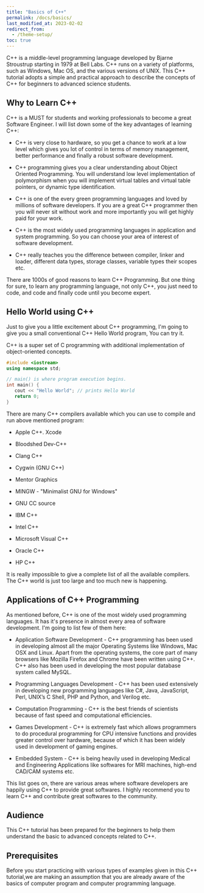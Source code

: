 ```yaml
---
title: "Basics of C++"
permalink: /docs/basics/
last_modified_at: 2023-02-02
redirect_from:
  - /theme-setup/
toc: true
---
```

C++ is a middle-level programming language developed by Bjarne Stroustrup starting in 1979 at Bell Labs. C++ runs on a variety of platforms, such as Windows, Mac OS, and the various versions of UNIX. This C++ tutorial adopts a simple and practical approach to describe the concepts of C++ for beginners to advanced science students.

## Why to Learn C++

C++ is a MUST for students and working professionals to become a great Software Engineer. I will list down some of the key advantages of learning C++:

- C++ is very close to hardware, so you get a chance to work at a low level which gives you lot of control in terms of memory management, better performance and finally a robust software development.

- C++ programming gives you a clear understanding about Object Oriented Programming. You will understand low level implementation of polymorphism when you will implement virtual tables and virtual table pointers, or dynamic type identification.

- C++ is one of the every green programming languages and loved by millions of software developers. If you are a great C++ programmer then you will never sit without work and more importantly you will get highly paid for your work.

- C++ is the most widely used programming languages in application and system programming. So you can choose your area of interest of software development.

- C++ really teaches you the difference between compiler, linker and loader, different data types, storage classes, variable types their scopes etc.

There are 1000s of good reasons to learn C++ Programming. But one thing for sure, to learn any programming language, not only C++, you just need to code, and code and finally code until you become expert.
## Hello World using C++

Just to give you a little excitement about C++ programming, I'm going to give you a small conventional C++ Hello World program, You can try it.

C++ is a super set of C programming with additional implementation of object-oriented concepts.

```c++
#include <iostream>
using namespace std;

// main() is where program execution begins.
int main() {
   cout << "Hello World"; // prints Hello World
   return 0;
}
```

There are many C++ compilers available which you can use to compile and run above mentioned program:

- Apple C++. Xcode

- Bloodshed Dev-C++

- Clang C++

- Cygwin (GNU C++)

- Mentor Graphics

- MINGW - "Minimalist GNU for Windows"

- GNU CC source

- IBM C++

- Intel C++

- Microsoft Visual C++

- Oracle C++

- HP C++

It is really impossible to give a complete list of all the available compilers. The C++ world is just too large and too much new is happening.
## Applications of C++ Programming

As mentioned before, C++ is one of the most widely used programming languages. It has it's presence in almost every area of software development. I'm going to list few of them here:

- Application Software Development - C++ programming has been used in developing almost all the major Operating Systems like Windows, Mac OSX and Linux. Apart from the operating systems, the core part of many browsers like Mozilla Firefox and Chrome have been written using C++. C++ also has been used in developing the most popular database system called MySQL.

- Programming Languages Development - C++ has been used extensively in developing new programming languages like C#, Java, JavaScript, Perl, UNIX’s C Shell, PHP and Python, and Verilog etc.

- Computation Programming - C++ is the best friends of scientists because of fast speed and computational efficiencies.

- Games Development - C++ is extremely fast which allows programmers to do procedural programming for CPU intensive functions and provides greater control over hardware, because of which it has been widely used in development of gaming engines.

- Embedded System - C++ is being heavily used in developing Medical and Engineering Applications like softwares for MRI machines, high-end CAD/CAM systems etc.

This list goes on, there are various areas where software developers are happily using C++ to provide great softwares. I highly recommend you to learn C++ and contribute great softwares to the community.
## Audience

This C++ tutorial has been prepared for the beginners to help them understand the basic to advanced concepts related to C++.

## Prerequisites

Before you start practicing with various types of examples given in this C++ tutorial,we are making an assumption that you are already aware of the basics of computer program and computer programming language.


